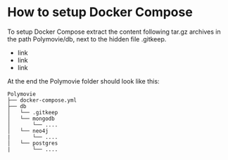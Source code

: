 # How to setup Docker Compose
To setup Docker Compose extract the content following tar.gz archives in the path Polymovie/db, next to the hidden file .gitkeep. 

* link
* link
* link

At the end the Polymovie folder should look like this:

    Polymovie   
    ├── docker-compose.yml   
    ├── db  
    │   └── .gitkeep
    │   └── mongodb
    │       └── ....   
    │   └── neo4j
    |       └── ....     
    │   └── postgres
    |       └── ....